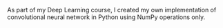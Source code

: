 As part of my Deep Learning course, I created my own implementation of convolutional neural network in Python using NumPy operations only.
